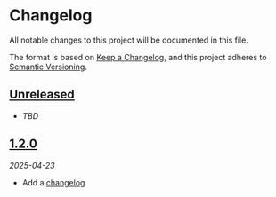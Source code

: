 # Changelog

All notable changes to this project will be documented in this file.

The format is based on [Keep a Changelog][keep-a-changelog],
and this project adheres to [Semantic Versioning][semver].

<!-- ## [X.Y.Z]
_YYYY-MM-DD_

### Added

-   TODO

### Changed

-   TODO

### Deprecated

-   TODO

### Removed

-   TODO

### Fixed

-   TODO

### Security

-   TODO -->

## [Unreleased]

-   _TBD_

## [1.2.0][1.2.0]

_2025-04-23_

-   Add a [changelog][changelog]

[changelog]: changelog.md
[keep-a-changelog]: https://keepachangelog.com
[semver]: https://semver.org
[unreleased]: https://github.com/bradgarropy/remix-starter/compare/v1.2.0...HEAD
[1.2.0]: https://github.com/bradgarropy/remix-starter/releases/tag/v1.2.0
